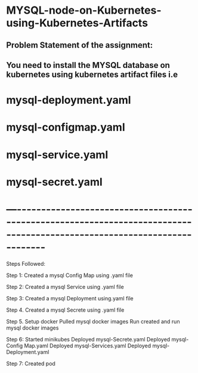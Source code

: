 # MYSQL-node-on-Kubernetes-using-Kubernetes-Artifacts

## Problem Statement of the assignment: 

## You need to install the MYSQL database on kubernetes using kubernetes artifact files i.e 
# mysql-deployment.yaml 
# mysql-configmap.yaml
# mysql-service.yaml
# mysql-secret.yaml 
# —------------------------------------------------------------------------------------------------------------------------

Steps Followed:

Step 1: Created a mysql Config Map using .yaml file 

Step 2: Created a mysql Service using .yaml file

Step 3: Created a mysql Deployment using.yaml file

Step 4. Created a mysql Secrete using .yaml file

Step 5. Setup docker
	Pulled mysql docker images
	Run created and run mysql docker images

Step 6: Started minikubes
	Deployed mysql-Secrete.yaml
	Deployed mysql-Config Map.yaml
	Deployed mysql-Services.yaml
	Deployed mysql-Deployment.yaml

Step 7: Created pod
 
